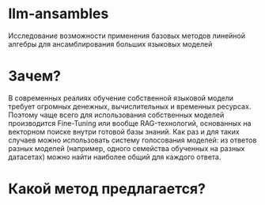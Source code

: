 # llm-ansambles
Исследование возможности применения базовых методов линейной алгебры для ансамблирования больших языковых моделей

# Зачем?

В современных реалиях обучение собственной языковой модели требует огромных денежных, вычислительных и временных ресурсах. Поэтому чаще всего для использования собственных моделей производится Fine-Tuning или вообще RAG-технологий, основанных на векторном поиске внутри готовой базы знаний. Как раз и для таких случаев можно использовать систему голосования моделей: из ответов разных моделей (например, одного семейства обученных на разных датасетах) можно найти наиболее общий для каждого ответа.

# Какой метод предлагается?
